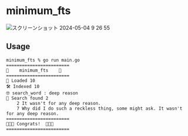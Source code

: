 # minimum_fts

![スクリーンショット 2024-05-04 9 26 55](https://github.com/shiga0/minimum_fts/assets/13078565/b23ddcc6-7981-42aa-b4db-0b29d89e4a40)

## Usage

```
minimum_fts % go run main.go
========================
🚀    minimum_fts    🚀
========================
📕 Loaded 10
🛠 Indexed 10
🤓 search_word : deep reason
🔎 Search found 2
    2 It wasn't for any deep reason.
    7 Why did I do such a reckless thing, some might ask. It wasn't for any deep reason.
========================
🎊🥳🎉 Congrats!  🎊🥳🎉
========================
```
